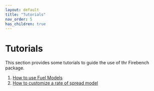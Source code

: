 ```yaml
---
layout: default
title: "Tutorials"
nav_order: 5
has_children: true
---
```

# Tutorials

This section provides some tutorials to guide the use of thr Firebench package.

1. [How to use Fuel Models](./change_fuel_model_ros.md)
2. [How to customize a rate of spread model](./new_ros_model.md)
